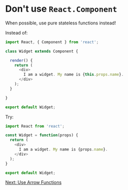 # Don't use `React.Component`

When possible, use pure stateless functions instead!

Instead of:

```javascript
import React, { Component } from 'react';

class Widget extends Component {

  render() {
    return (
      <div>
        I am a widget. My name is {this.props.name}.
      </div>
    );
  }

}

export default Widget;
```

Try:

```javascript
import React from 'react';

const Widget = function(props) {
  return (
    <div>
      I am a widget. My name is {props.name}.
    </div>
  );
}

export default Widget;
```

[Next: Use Arrow Functions](use-arrow-functions.md)
